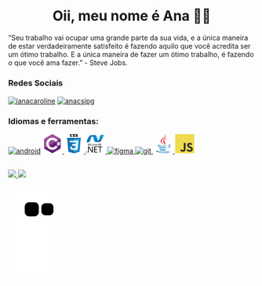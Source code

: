 <h1 align="center">Oii, meu nome é Ana ✌🏼 </h1>
“Seu trabalho vai ocupar uma grande parte da sua vida, e a única maneira de estar verdadeiramente satisfeito é fazendo aquilo que você acredita ser um ótimo trabalho. E a única maneira de fazer um ótimo trabalho, é fazendo o que você ama fazer.” - Steve Jobs.
<h3 align="left">Redes Sociais</h3>
<p align="left">
<a href="https://linkedin.com/in/ianacaroline" target="blank"><img align="center" src="https://raw.githubusercontent.com/rahuldkjain/github-profile-readme-generator/master/src/images/icons/Social/linked-in-alt.svg"alt="ianacaroline" height="30" width="40" /></a>
<a href="https://instagram.com/eniloraczz" target="blank"><img align="center" src="https://raw.githubusercontent.com/rahuldkjain/github-profile-readme-generator/master/src/images/icons/Social/instagram.svg "alt="anacsjpg" altura="30" width="40" /></a>
</p>

<h3 align="left">Idiomas e ferramentas:</h3>
<p align="left"> <a href="https://developer.android.com" target="_blank" rel="noreferrer"> <img src="https://raw.githubusercontent.com/devicons /devicon/master/icons/android/android-original-wordmark.svg"alt="android" width="40" height="40"/></a> <a href="https://getbootstrap.com" target="_blank" rel="noreferrer"> <a href="https://raw.githubusercontent.com/devicons/devicon/master/icons/bootstrap/bootstrap-plain-wordmark.svg"alt="bootstrap" width="40" height="40"/> </a> <a href="https://www.w3schools.com/cs/"target="_blank" rel="noreferrer"> <img src="https://raw.githubusercontent.com/devicons/devicon/master/icons/csharp/csharp-original.svg"alt="csharp" width="40" height="40"/> </ a> <a href="https://www.w3schools.com/css/" target="_blank" rel="noreferrer"> <img src="https://raw.githubusercontent.com/devicons/devicon/master/icons/css3/css3-original-wordmark.svg" alt="css3" width="40" height="40"/> </a> <a href="https://dotnet.microsoft.com/" target="_blank" rel="noreferrer"> <img src="https://raw.githubusercontent.com/devicons/devicon/master/icons/dot-net/dot-net-original-wordmark.svg"alt ="dotnet"width="40" height="40"/> </a> <a href="https://www.figma.com/" target="_blank" rel="noreferrer"> <img src="https://www.vectorlogo.zone/logos/figma/figma-icon.svg"alt="figma" width="40" height="40"/> </a> <a href="https://git- scm.com/" target="_blank" rel="noreferrer"> <img src="https://www.vectorlogo.zone/logos/git-scm/git-scm-icon.svg"alt="git"width="40" height="40"/> </a> <a href="https://www.w3.org/html/" target="_blank" rel="noreferrer"> 
<a href=" https://raw.githubusercontent.com/devicons/devicon/master/icons/html5/html5-original-wordmark.svg"alt="html5" width="40" height="40"/> </a> <a href="https:// www.java.com" target="_blank" rel="noreferrer"> <img src="https://raw.githubusercontent.com/devicons/devicon/master/icons/java/java-original.svg"alt= "java" width="40" height="40"/> </a> <a href="https://developer.mozilla.org/en-US/docs/Web/JavaScript" target="_blank" rel="noreferrer"> <img src="https://raw.githubusercontent.com/devicons/devicon/master/icons/javascript/javascript-original.svg"alt="javascript" width="40" height="40"/> </a> <a href="https://www.mysql.com/" target="_blank" rel="noreferrer"> <a href="https://raw.githubusercontent.com/devicons/devicon/master/icons/mysql/mysql-original-wordmark.svg"alt="mysql" width="40" height="40"/> </a> <a href="https://www.python.org" target="_blank" rel="noreferrer"> <a href="https://raw.githubusercontent.com/devicons/devicon/master/icons/python/python-original.svg" alt="python" width="40" altura="40"/> </a> </p>

##
<div>

 
<a href="https://github.com/Anacarolineoliveira">
<img height="160em" src="https://github-readme-stats.vercel.app/api?username=eniloracz&show_icons=true&theme=radical&include_all_commits=true&count_private=true"/>
<img height="160em" src="https://github-readme-stats.vercel.app/api/top-langs/?username=eniloracz&layout=compact&langs_count=7&theme=radical"/>


![Snake animation](https://github.com/DanielsOfficial0102/DanielsOfficial0102/blob/output/github-contribution-grid-snake.svg)





</div>
